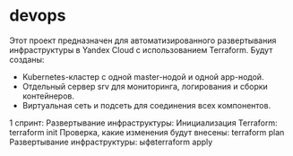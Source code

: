 # devops
Этот проект предназначен для автоматизированного развертывания инфраструктуры в Yandex Cloud с использованием Terraform. Будут созданы:
- Kubernetes-кластер с одной master-нодой и одной app-нодой.
- Отдельный сервер srv для мониторинга, логирования и сборки контейнеров.
- Виртуальная сеть и подсеть для соединения всех компонентов.

1 спринт:
Развертывание инфраструктуры:
Инициализация Terraform:
terraform init
Проверка, какие изменения будут внесены:
terraform plan
Развертывание инфраструктуры:
ыфвterraform apply
